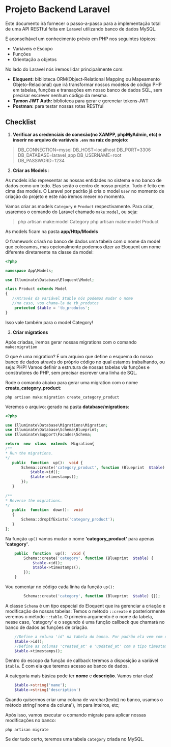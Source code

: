 ﻿# Projeto Backend Laravel

Este documento irá fornecer o passo-a-passo para a implementação total de uma API RESTful feita em Laravel utilizando banco de dados MySQL.

É aconselhável um conhecimento prévio em PHP nos seguintes tópicos: 

 - Variáveis e Escopo
 - Funções
 - Orientação a objetos

No lado do Laravel nós iremos lidar principalmente com:
- **Eloquent:** biblioteca ORM(Object-Relational Mapping ou Mapeamento Objeto-Relacional) que irá transformar nossos modelos de código PHP em tabelas, funções e transações em nosso banco de dados SQL, sem precisar escrever nenhum código da mesma.
- **Tymon JWT Auth:** biblioteca para gerar e gerenciar tokens JWT
- **Postman:** para testar nossas rotas RESTful

## Checklist

 1. **Verificar as credenciais de conexão(no XAMPP, phpMyAdmin, etc) e inserir no arquivo de variáveis `.env` na raiz do projeto:** 

> DB_CONNECTION=mysql
>     	DB_HOST=localhost
>     	DB_PORT=3306
>     	DB_DATABASE=laravel_app
>     	DB_USERNAME=root
>     	DB_PASSWORD=1234

2. **Criar as Models** :

As models irão representar as nossas entidades no sistema e no banco de dados como um todo. Elas serão o centro de nosso projeto. Tudo é feito em cima das models. O Laravel por padrão já cria o model `User` no momento de criação do projeto e este não iremos mexer no momento.

Vamos criar as models `Category` e `Product` respectivamente. Para criar, usaremos o comando do Laravel chamado `make:model`, ou seja:
  

>  php artisan make:model Category 
>  php artisan make:model Product

As models ficam na pasta **app/Http/Models**

O framework criará no banco de dados uma tabela com o nome da model que colocamos, mas opcionalmente podemos dizer ao Eloquent um nome diferente diretamente na classe da model:

```php
<?php

namespace App\Models;

use Illuminate\Database\Eloquent\Model;

class Product extends Model
{
   //Através da variável $table nós podemos mudar o nome
   //no caso, vou chama-la de tb_produtos
    protected $table = 'tb_produtos';
}
```
Isso vale também para o model Category!

3. **Criar migrations**

Após criadas, iremos gerar nossas migrations com o comando `make:migration`

O que é uma migration? É um arquivo que define o esquema do nosso banco de dados através do próprio código no qual estamos trabalhando, ou seja: PHP! Vamos definir a estrutura de nossas tabelas via funções e construtores do PHP, sem precisar escrever uma linha de SQL. 

Rode o comando abaixo para gerar uma migration com o nome **create_category_product**:

    php artisan make:migration create_category_product
   
 Veremos o arquivo: gerado na pasta **database/migrations**:
 ```php
 <?php

use Illuminate\Database\Migrations\Migration;
use Illuminate\Database\Schema\Blueprint;
use Illuminate\Support\Facades\Schema;

return  new  class  extends  Migration{
/**
* Run the migrations.
*/
	public  function  up():  void {
		Schema::create('category_product', function (Blueprint  $table) {
			$table->id();
			$table->timestamps();
		});
	}
  
/**
* Reverse the migrations.
*/
	public  function  down():  void
	{
		Schema::dropIfExists('category_product');
	}
};
 ```
 
Na função `up()` vamos mudar o nome **'category_product'** para apenas **'category'**. 

```php
	public  function  up():  void {
		Schema::create('category', function (Blueprint  $table) {
			$table->id();
			$table->timestamps();
		});
	}
```
Vou comentar no código cada linha da função `up():`
```php
		Schema::create('category', function (Blueprint  $table) {});
```
A classe `Schema` é um tipo especial do Eloquent que ira gerenciar a criação e modificação de nossas tabelas: Temos o método `::create` e posteriormente veremos o método `::table`. 
O primeiro argumento é o nome da tabela, nesse caso, 'category' e o segundo é uma função callback que chamará no banco de dados as funções de criação.

```php
	//Define a coluna 'id' na tabela do banco. Por padrão ela vem com o tipo bigint
	$table->id();
	//Define as colunas 'created_at' e 'updated_at' com o tipo timestamp
	$table->timestamps();
```
Dentro do escopo da função de callback teremos a disposição a variável `$table`. É com ela que teremos acesso ao banco de dados. 

A categoria mais básica pode ter **nome** e **descrição**. Vamos criar elas!
```php
	$table->string('name');
	$table->string('description')
```
Quando quisermos criar uma coluna de varchar(texto) no banco, usamos o método string('nome da coluna'), int para inteiros, etc;

Após isso, vamos executar o comando migrate para aplicar nossas modificações no banco:

    php artisan migrate

Se der tudo certo, teremos uma tabela `category` criada no MySQL.
 
 

